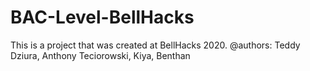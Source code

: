 # BAC-Level-BellHacks

This is a project that was created at BellHacks 2020.
@authors: Teddy Dziura, Anthony Teciorowski, Kiya, Benthan

